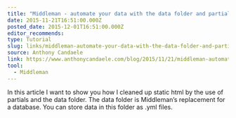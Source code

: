 ```yaml
---
title: "Middleman - automate your data with the data folder and partials"
date: 2015-11-21T16:51:00.000Z
posted_date: 2015-12-01T16:51:00.000Z
editor_recommends:
type: Tutorial
slug: links/middleman-automate-your-data-with-the-data-folder-and-partials
source: Anthony Candaele
link: https://www.anthonycandaele.com/blog/2015/11/21/middleman-automate-your-data-with-the-data-folder-and-partials
tool:
  - Middleman
---
```

In this article I want to show you how I cleaned up static html by the use of partials and the data folder. The data folder is Middleman’s replacement for a database. You can store data in this folder as .yml files.



